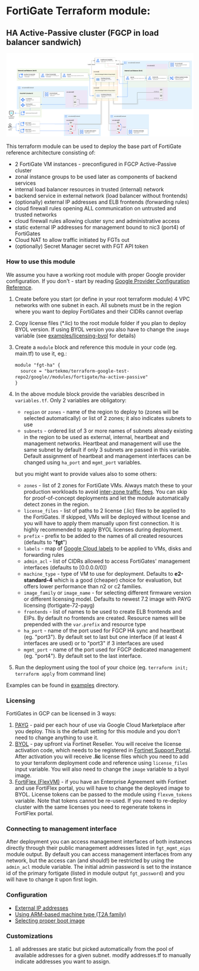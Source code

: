 # FortiGate Terraform module:
## HA Active-Passive cluster (FGCP in load balancer sandwich)

![architecture diagram](https://raw.githubusercontent.com/bartekmo/terraform-google-test-repo2/test/docs/fgt-ha-ap-lb/diagram.png)

This terraform module can be used to deploy the base part of FortiGate reference architecture consisting of:
- 2 FortiGate VM instances - preconfigured in FGCP Active-Passive cluster
- zonal instance groups to be used later as components of backend services
- internal load balancer resources in trusted (internal) network
- backend service in external network (load balancer without frontends)
- (optionally) external IP addresses and ELB frontends (forwarding rules)
- cloud firewall rules opening ALL communication on untrusted and trusted networks
- cloud firewall rules allowing cluster sync and administrative access
- static external IP addresses for management bound to nic3 (port4) of FortiGates
- Cloud NAT to allow traffic initiated by FGTs out
- (optionally) Secret Manager secret with FGT API token

### How to use this module
We assume you have a working root module with proper Google provider configuration. If you don't - start by reading [Google Provider Configuration Reference](https://registry.terraform.io/providers/hashicorp/google/latest/docs/guides/provider_reference).

1. Create before you start (or define in your root terraform module) 4 VPC networks with one subnet in each. All subnets must be in the region where you want to deploy FortiGates and their CIDRs cannot overlap
1. Copy license files (*.lic) to the root module folder if you plan to deploy BYOL version. If using BYOL version you also have to change the `image` variable (see [examples/licensing-byol](./examples/licensing-byol) for details)
1. Create a `module` block and reference this module in your code (eg. main.tf) to use it, eg.:
    ```
    module "fgt-ha" {  
      source = "bartekmo/terraform-google-test-repo2/google//modules/fortigate/ha-active-passive"  
    }
    ```
1. In the above module block provide the variables described in `variables.tf`. Only 2 variables are obligatory:
    - `region` or `zones` - name of the region to deploy to (zones will be selected automatically) or list of 2 zones; it also indicates subnets to use
    - `subnets` - ordered list of 3 or more names of subnets already existing in the region to be used as external, internal, heartbeat and management networks. Heartbeat and management will use the same subnet by default if only 3 subnets are passed in this variable. Default assignment of heartbeat and management interfaces can be changed using `ha_port` and `mgmt_port` variables.

    but you might want to provide values also to some others:
    - `zones` - list of 2 zones for FortiGate VMs. Always match these to your production workloads to avoid [inter-zone traffic fees](https://cloud.google.com/vpc/network-pricing). You can skip for proof-of-concept deployments and let the module automatically detect zones in the region.
    - `license_files` - list of paths to 2 license (.lic) files to be applied to the FortiGates. If skipped, VMs will be deployed without license and you will have to apply them manually upon first connection. It is highly recommended to apply BYOL licenses during deployment.
    - `prefix` - prefix to be added to the names of all created resources (defaults to "**fgt**")
    - `labels` - map of [Google Cloud labels](https://cloud.google.com/compute/docs/labeling-resources) to be applied to VMs, disks and forwarding rules
    - `admin_acl` - list of CIDRs allowed to access FortiGates' management interfaces (defaults to [0.0.0.0/0])
    - `machine_type` - type of VM to use for deployment. Defaults to **e2-standard-4** which is a good (cheaper) choice for evaluation, but offers lower performance than n2 or c2 families.
    - `image_family` or `image_name` - for selecting different firmware version or different licensing model. Defaults to newest 7.2 image with PAYG licensing (fortigate-72-payg)
    - `frontends` - list of names to be used to create ELB frontends and EIPs. By default no frontends are created. Resource names will be prepended with the `var.prefix` and resource type
    - `ha_port` - name of the port used for FGCP HA sync and heartbeat (eg. "port3"). By default set to last but one interface (if at least 4 interfaces are used) or to "port3" if 3 interfaces are used
    - `mgmt_port` - name of the port used for FGCP dedicated management (eg. "port4"). By default set to the last interface.
1. Run the deployment using the tool of your choice (eg. `terraform init; terraform apply` from command line)

Examples can be found in [examples](examples) directory.

### Licensing
FortiGates in GCP can be licensed in 3 ways:
1. [PAYG](examples/licensing-payg) - paid per each hour of use via Google Cloud Marketplace after you deploy. This is the default setting for this module and you don't need to change anything to use it.
2. [BYOL](examples/licensing-byol) - pay upfront via Fortinet Reseller. You will receive the license activation code, which needs to be registered in [Fortinet Support Portal](https://support.fortinet.com). After activation you will receive **.lic** license files which you need to add to your terraform deployment code and reference using `license_files` input variable. You will also need to change the `image`  variable to a byol image.
3. [FortiFlex (FlexVM)](examples/licensing-flex) - if you have an Enterprise Agreement with Fortinet and use FortiFlex portal, you will have to change the deployed image to BYOL. License tokens can be passed to the module using `flexvm_tokens` variable. Note that tokens cannot be re-used. If you need to re-deploy cluster with the same licenses you need to regenerate tokens in FortiFlex portal.

### Connecting to management interface
After deployment you can access management interfaces of both instances directly through their public management addresses listed in `fgt_mgmt_eips` module output. By default you can access management interfaces from any network, but the access can (and should!) be restricted by using the `admin_acl` module variable. The initial admin password is set to the instance id of the primary fortigate (listed in module output `fgt_password`) and you will have to change it upon first login.

### Configuration
* [External IP addresses](examples/public-addresses-elb-frontend)
* [Using ARM-based machine type (T2A family)](examples/arm-based-machine-type)
* [Selecting proper boot image](docs/images.md)

### Customizations
1. all addresses are static but picked automatically from the pool of available addresses for a given subnet. modify addresses.tf to manually indicate addresses you want to assign.
